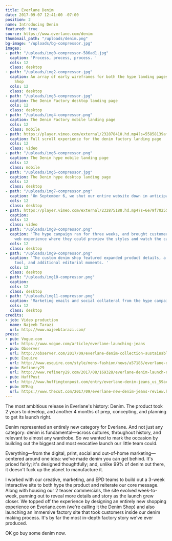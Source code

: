 ```yaml
---
title: Everlane Denim
date: 2017-09-07 12:41:00 -07:00
position: 2
name: Introducing Denim
featured: true
source: https://www.everlane.com/denim
thumbnail_path: "/uploads/denim.png"
bg-image: "/uploads/bg-compressor.jpg"
images:
- path: "/uploads/img0-compressor-586ad1.jpg"
  caption: 'Process, process, process. '
  cols: 12
  class: desktop
- path: "/uploads/img2-compressor.jpg"
  caption: An array of early wireframes for both the hype landing pages and Denim
    Shop
  cols: 12
  class: desktop
- path: "/uploads/img3-compressor.jpg"
  caption: The Denim Factory desktop landing page
  cols: 12
  class: desktop
- path: "/uploads/img4-compressor.png"
  caption: The Denim Factory mobile landing page
  cols: 12
  class: mobile
- path: https://player.vimeo.com/external/232878410.hd.mp4?s=55858139afe13fa7eff34043c2be0b8597bea3b0&profile_id=169
  caption: Full scroll experience for the denim factory landing page
  cols: 12
  class: video
- path: "/uploads/img6-compressor.png"
  caption: The Denim hype mobile landing page
  cols: 12
  class: mobile
- path: "/uploads/img5-compressor.jpg"
  caption: The Denim hype desktop landing page
  cols: 12
  class: desktop
- path: "/uploads/img7-compressor.png"
  caption: 'On September 6, we shut our entire website down in anticipation for denim. '
  cols: 12
  class: desktop
- path: https://player.vimeo.com/external/232875188.hd.mp4?s=6e79f702554fc5a05ef5368bb915d8dff4ea5235&profile_id=174
  caption: 
  cols: 12
  class: video
- path: "/uploads/img8-compressor.png"
  caption: 'The hype campaign ran for three weeks, and brought customers to an immersive
    web experience where they could preview the styles and watch the campaign videos. '
  cols: 12
  class: desktop
- path: "/uploads/img9-compressor.png"
  caption: 'The custom denim shop featured expanded product details, a comparison
    tool, and additional editorial moments. '
  cols: 12
  class: desktop
- path: "/uploads/img10-compressor.png"
  caption: 
  cols: 12
  class: desktop
- path: "/uploads/img11-compressor.png"
  caption: 'Marketing emails and social collateral from the hype campaign.  '
  cols: 12
  class: desktop
credits:
- job: Video production
  name: Najeeb Tarazi
  url: http://www.najeebtarazi.com/
press:
- pub: Vogue.com
  url: https://www.vogue.com/article/everlane-launching-jeans
- pub: Observer
  url: http://observer.com/2017/09/everlane-denim-collection-sustainable/
- pub: Esquire
  url: http://www.esquire.com/style/mens-fashion/news/a57185/everlane-denim-jeans-launch/
- pub: Refinery29
  url: http://www.refinery29.com/2017/08/169328/everlane-denim-launch-new-jeans-styles
- pub: HuffPost
  url: http://www.huffingtonpost.com/entry/everlane-denim-jeans_us_59aeb88fe4b0354e440cab53
- pub: NYMag
  url: https://www.thecut.com/2017/09/everlane-new-denim-jeans-review.html
---
```


The most ambitious release in Everlane's history: Denim. The product took 2 years to develop, and another 4 months of prep, concepting, and planning to get its launch right.

Denim represented an entirely new category for Everlane. And not just any category: denim is fundamental—across cultures, throughout history, and relevant to almost any wardrobe. So we wanted to mark the occasion by building out the biggest and most evocative launch our little team could.

Everything—from the digital, print, social and out-of-home marketing—centered around one idea: we've made denim you can get behind. It's priced fairly; it's designed thoughtfully; and, unlike 99% of denim out there, it doesn't fuck up the planet to manufacture it.

I worked with our creative, marketing, and EPD teams to build out a 3-week interactive site to both hype the product and reiterate our core message. Along with housing our 2 teaser commercials, the site evolved week-to-week, panning out to reveal more details and story as the launch grew closer. We topped off the experience by designing an entirely new shopping experience on Everlane.com (we're calling it the Denim Shop) and also launching an immersive factory site that took customers inside our denim making process. It's by far the most in-depth factory story we've ever produced.

OK go buy some denim now.
